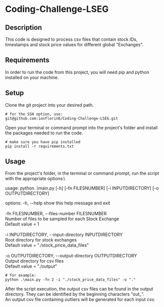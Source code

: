 # Coding-Challenge-LSEG

## Description

This code is designed to process csv files that contain stock IDs, timestamps and stock price values for different global "Exchanges".

## Requirements

In order to run the code from this project, you will need pip and python installed on your machine.

## Setup

Clone the git project into your desired path.

```
# for the SSH option, use:
git@github.com:ionflorin6/Coding-Challenge-LSEG.git
```

Open your terminal or command prompt into the project's folder and install the packages needed to run the code.

```
# make sure you have pip installed
pip install -r requirements.txt
```

## Usage

From the project's folder, in the terminal or command prompt, run the script with the appropriate options:\


usage: python .\main.py [-h] [-fn FILESNUMBER] [-i INPUTDIRECTORY] [-o OUTPUTDIRECTORY]

options:
  -h, --help            show this help message and exit\
  \
  -fn FILESNUMBER, --files-number FILESNUMBER\
                        Number of files to be sampled for each Stock Exchange\
                        Default value = 1\
                        \
  -i INPUTDIRECTORY, --input-directory INPUTDIRECTORY\
                        Root directory for stock exchanges\
                        Default value = "./stock_price_data_files"\
                        \
  -o OUTPUTDIRECTORY, --output-directory OUTPUTDIRECTORY\
                        Output directory for csv files\
                        Default value = "./output"


```
# for example:
python .\main.py -fn 2 -i "./stock_price_data_files" -o "."
```

After the script execution, the output csv files can be found in the output directory. They can be identified by the beginning characters "out_".\
An output csv file containing outliers will be generated for each input csv.
